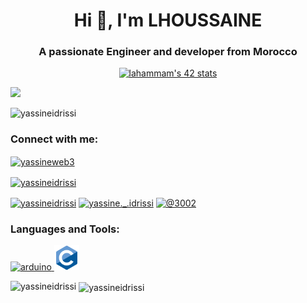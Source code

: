 <h1 align="center">Hi 👋, I'm LHOUSSAINE</h1>
<h3 align="center">A passionate Engineer and developer from Morocco</h3>

<p align = "center">
<a href="https://github.com/oakoudad/badge42"><img src="https://badge.mediaplus.ma/darkblue/lahammam" alt="lahammam's 42 stats" /></a>
</p>

![](https://komarev.com/ghpvc/?username=ahammamlho)
<p align="left"> <img src="https://komarev.com/ghpvc/?username=ahammamlho&label=Profile%20views&color=0e75b6&style=flat" alt="yassineidrissi" /> </p>



<h3 align="left">Connect with me:</h3>
<p align="left">
<a href="https://twitter.com/yassineweb3" target="blank"><img align="center" src="https://raw.githubusercontent.com/rahuldkjain/github-profile-readme-generator/master/src/images/icons/Social/twitter.svg" alt="yassineweb3" height="30" width="40" /></a>

<a href="https://linkedin.com/in/yassineidrissi" target="blank"><img align="center" src="https://raw.githubusercontent.com/rahuldkjain/github-profile-readme-generator/master/src/images/icons/Social/linked-in-alt.svg" alt="yassineidrissi" height="30" width="40" /></a>


<a href="https://fb.com/yassineidrissi" target="blank"><img align="center" src="https://raw.githubusercontent.com/rahuldkjain/github-profile-readme-generator/master/src/images/icons/Social/facebook.svg" alt="yassineidrissi" height="30" width="40" /></a>
<a href="https://instagram.com/yassine._.idrissi" target="blank"><img align="center" src="https://raw.githubusercontent.com/rahuldkjain/github-profile-readme-generator/master/src/images/icons/Social/instagram.svg" alt="yassine._.idrissi" height="30" width="40" /></a>
<a href="https://discord.gg/@3002" target="blank"><img align="center" src="https://raw.githubusercontent.com/rahuldkjain/github-profile-readme-generator/master/src/images/icons/Social/discord.svg" alt="@3002" height="30" width="40" /></a>
</p>

<h3 align="left">Languages and Tools:</h3>
<p align="left">
<a href="https://www.arduino.cc/" target="_blank" rel="noreferrer"> 
    <img src="https://cdn.worldvectorlogo.com/logos/arduino-1.svg" alt="arduino" width="40" height="40"/> 
</a>
 <a href="https://www.cprogramming.com/" target="_blank" rel="noreferrer"> 
 <img src="https://raw.githubusercontent.com/devicons/devicon/master/icons/c/c-original.svg" alt="c" width="40" height="40"/>
  </a>

<p>
<img align="left" src="https://github-readme-stats.vercel.app/api/top-langs?username=yassineidrissi&show_icons=true&locale=en&layout=compact" alt="yassineidrissi" />
</p>

<p>&nbsp;<img align="center" src="https://github-readme-stats.vercel.app/api?username=yassineidrissi&show_icons=true&locale=en" alt="yassineidrissi" /></p>
